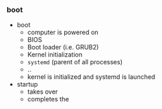 ###  boot

* boot
    * computer is powered on
    * BIOS
    * Boot loader (i.e. GRUB2)
    * Kernel initialization
    * `systemd` (parent of all processes)
    * ..
    * kernel is initialized and systemd is launched
* startup
    * takes over
    * completes the 
